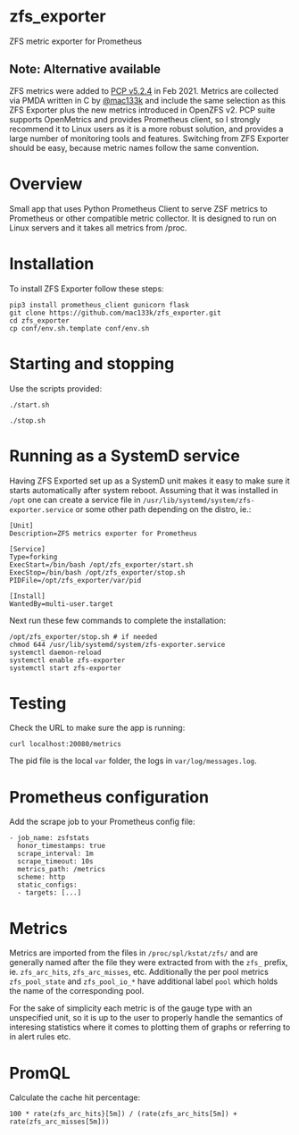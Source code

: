 # zfs_exporter
ZFS metric exporter for Prometheus

## Note: Alternative available
ZFS metrics were added to [PCP v5.2.4](https://github.com/performancecopilot/pcp/tree/5.2.4) in Feb 2021. Metrics are collected via PMDA written in C by [@mac133k](https://github.com/mac133k) and include the same selection as this ZFS Exporter plus the new metrics introduced in OpenZFS v2. PCP suite supports OpenMetrics and provides Prometheus client, so I strongly recommend it to Linux users as it is a more robust solution, and provides a large number of monitoring tools and features. Switching from ZFS Exporter should be easy, because metric names follow the same convention.

# Overview
Small app that uses Python Prometheus Client to serve ZSF metrics to Prometheus or other compatible metric collector. It is designed to run on Linux servers and it takes all metrics from /proc.

# Installation
To install ZFS Exporter follow these steps:

```
pip3 install prometheus_client gunicorn flask
git clone https://github.com/mac133k/zfs_exporter.git
cd zfs_exporter
cp conf/env.sh.template conf/env.sh
```
 
# Starting and stopping
Use the scripts provided:
```
./start.sh
```
```
./stop.sh
```

# Running as a SystemD service
Having ZFS Exported set up as a SystemD unit makes it easy to make sure it starts automatically after system reboot. Assuming that it was installed in `/opt` one can create a service file in `/usr/lib/systemd/system/zfs-exporter.service` or some other path depending on the distro, ie.:
```
[Unit]
Description=ZFS metrics exporter for Prometheus

[Service]
Type=forking
ExecStart=/bin/bash /opt/zfs_exporter/start.sh
ExecStop=/bin/bash /opt/zfs_exporter/stop.sh
PIDFile=/opt/zfs_exporter/var/pid

[Install]
WantedBy=multi-user.target
```

Next run these few commands to complete the installation:
```
/opt/zfs_exporter/stop.sh # if needed
chmod 644 /usr/lib/systemd/system/zfs-exporter.service
systemctl daemon-reload
systemctl enable zfs-exporter
systemctl start zfs-exporter
```

# Testing
Check the URL to make sure the app is running:
```
curl localhost:20080/metrics
```
The pid file is the local `var` folder, the logs in `var/log/messages.log`.

# Prometheus configuration
Add the scrape job to your Prometheus config file:
```
- job_name: zsfstats
  honor_timestamps: true
  scrape_interval: 1m
  scrape_timeout: 10s
  metrics_path: /metrics
  scheme: http
  static_configs:
  - targets: [...]
```

# Metrics
Metrics are imported from the files in `/proc/spl/kstat/zfs/` and are generally named after the file they were extracted from with the `zfs_` prefix, ie. `zfs_arc_hits`, `zfs_arc_misses`, etc.
Additionally the per pool metrics `zfs_pool_state` and `zfs_pool_io_*` have additional label `pool` which holds the name of the corresponding pool. 

For the sake of simplicity each metric is of the gauge type with an unspecified unit, so it is up to the user to properly handle the semantics of interesing statistics where it comes to plotting them of graphs or referring to in alert rules etc.

# PromQL
Calculate the cache hit percentage:
```
100 * rate(zfs_arc_hits}[5m]) / (rate(zfs_arc_hits[5m]) + rate(zfs_arc_misses[5m]))
```
